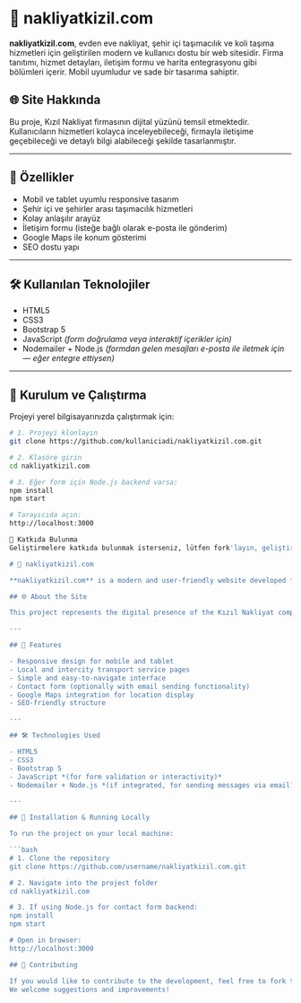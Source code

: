 # 🚚 nakliyatkizil.com

**nakliyatkizil.com**, evden eve nakliyat, şehir içi taşımacılık ve koli taşıma hizmetleri için geliştirilen modern ve kullanıcı dostu bir web sitesidir. Firma tanıtımı, hizmet detayları, iletişim formu ve harita entegrasyonu gibi bölümleri içerir. Mobil uyumludur ve sade bir tasarıma sahiptir.

## 🌐 Site Hakkında

Bu proje, Kızıl Nakliyat firmasının dijital yüzünü temsil etmektedir. Kullanıcıların hizmetleri kolayca inceleyebileceği, firmayla iletişime geçebileceği ve detaylı bilgi alabileceği şekilde tasarlanmıştır.

---

## 🚀 Özellikler

- Mobil ve tablet uyumlu responsive tasarım
- Şehir içi ve şehirler arası taşımacılık hizmetleri
- Kolay anlaşılır arayüz
- İletişim formu (isteğe bağlı olarak e-posta ile gönderim)
- Google Maps ile konum gösterimi
- SEO dostu yapı

---

## 🛠️ Kullanılan Teknolojiler

- HTML5  
- CSS3  
- Bootstrap 5  
- JavaScript *(form doğrulama veya interaktif içerikler için)*  
- Nodemailer + Node.js *(formdan gelen mesajları e-posta ile iletmek için — eğer entegre ettiysen)*

---

## 📁 Kurulum ve Çalıştırma

Projeyi yerel bilgisayarınızda çalıştırmak için:

```bash
# 1. Projeyi klonlayın
git clone https://github.com/kullaniciadi/nakliyatkizil.com.git

# 2. Klasöre girin
cd nakliyatkizil.com

# 3. Eğer form için Node.js backend varsa:
npm install
npm start

# Tarayıcıda açın:
http://localhost:3000

🤝 Katkıda Bulunma
Geliştirmelere katkıda bulunmak isterseniz, lütfen fork'layın, geliştirin ve pull request gönderin. Önerilere açığız!

# 🚚 nakliyatkizil.com

**nakliyatkizil.com** is a modern and user-friendly website developed for moving services such as home-to-home transport, city logistics, and box delivery. It includes sections like company introduction, service details, contact form, and Google Maps integration. The design is mobile-responsive and clean.

## 🌐 About the Site

This project represents the digital presence of the Kızıl Nakliyat company. It is designed to allow users to easily explore services, contact the company, and get detailed information.

---

## 🚀 Features

- Responsive design for mobile and tablet
- Local and intercity transport service pages
- Simple and easy-to-navigate interface
- Contact form (optionally with email sending functionality)
- Google Maps integration for location display
- SEO-friendly structure

---

## 🛠️ Technologies Used

- HTML5  
- CSS3  
- Bootstrap 5 
- JavaScript *(for form validation or interactivity)*  
- Nodemailer + Node.js *(if integrated, for sending messages via email)*

---

## 📁 Installation & Running Locally

To run the project on your local machine:

```bash
# 1. Clone the repository
git clone https://github.com/username/nakliyatkizil.com.git

# 2. Navigate into the project folder
cd nakliyatkizil.com

# 3. If using Node.js for contact form backend:
npm install
npm start

# Open in browser:
http://localhost:3000

## 🤝 Contributing

If you would like to contribute to the development, feel free to fork the repository, make your changes, and submit a pull request.  
We welcome suggestions and improvements!
